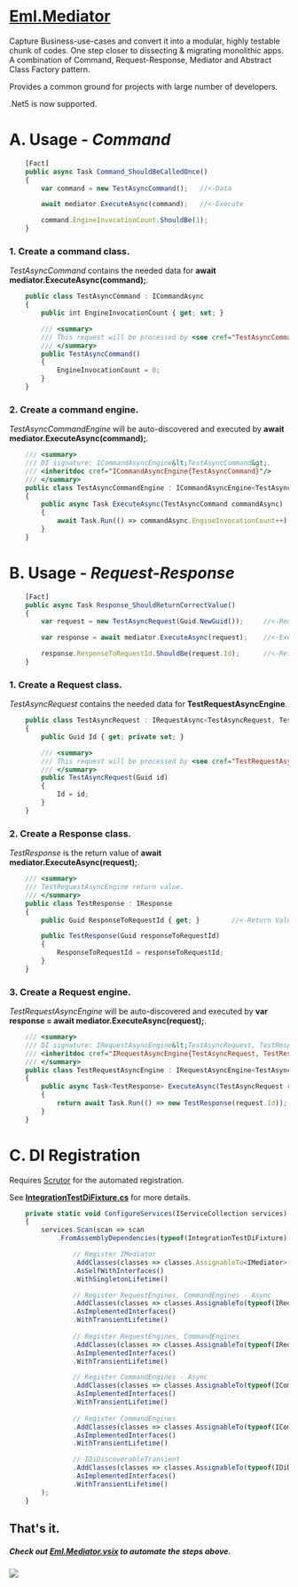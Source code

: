 # [Eml.Mediator](https://www.nuget.org/packages/Eml.Mediator/)
Capture Business-use-cases and convert it into a modular, highly testable chunk of codes. One step closer to dissecting & migrating monolithic apps. A combination of Command, Request-Response, Mediator and Abstract Class Factory pattern.

Provides a common ground for projects with large number of developers.

.Net5 is now supported.

# A. Usage - ***Command***
    
```javascript
    [Fact]
    public async Task Command_ShouldBeCalledOnce()
    {
        var command = new TestAsyncCommand();   //<-Data

        await mediator.ExecuteAsync(command);   //<-Execute

        command.EngineInvocationCount.ShouldBe(1);
    }
 ```

### 1. Create a command class.
*TestAsyncCommand* contains the needed data for  **await mediator.ExecuteAsync(command);**.
```javascript
    public class TestAsyncCommand : ICommandAsync
    {
        public int EngineInvocationCount { get; set; }

        /// <summary>
        /// This request will be processed by <see cref="TestAsyncCommandEngine"/>.
        /// </summary>
        public TestAsyncCommand()
        {
            EngineInvocationCount = 0;
        }
    }
```

### 2. Create a command engine.
*TestAsyncCommandEngine* will be auto-discovered and executed by **await mediator.ExecuteAsync(command);**.

```javascript
    /// <summary>
    /// DI signature: ICommandAsyncEngine&lt;TestAsyncCommand&gt;.
    /// <inheritdoc cref="ICommandAsyncEngine{TestAsyncCommand}"/>
    /// </summary>
    public class TestAsyncCommandEngine : ICommandAsyncEngine<TestAsyncCommand>
    {
        public async Task ExecuteAsync(TestAsyncCommand commandAsync)
        {
            await Task.Run(() => commandAsync.EngineInvocationCount++);
        }
    }
```

# B. Usage - ***Request-Response***

```javascript
    [Fact]
    public async Task Response_ShouldReturnCorrectValue()
    {
        var request = new TestAsyncRequest(Guid.NewGuid());     //<-Request

        var response = await mediator.ExecuteAsync(request);    //<-Execute

        response.ResponseToRequestId.ShouldBe(request.Id);      //<-Return Value
    }
```

### 1. Create a Request class.
*TestAsyncRequest* contains the needed data for **TestRequestAsyncEngine**.
```javascript
    public class TestAsyncRequest : IRequestAsync<TestAsyncRequest, TestResponse>
    {
        public Guid Id { get; private set; }

        /// <summary>
        /// This request will be processed by <see cref="TestRequestAsyncEngine"/>.
        /// </summary>
        public TestAsyncRequest(Guid id)
        {
            Id = id;
        }
    }
```

### 2. Create a Response class.
*TestResponse* is the return value of **await mediator.ExecuteAsync(request);**.
```javascript
    /// <summary>
    /// TestRequestAsyncEngine return value.
    /// </summary>
    public class TestResponse : IResponse
    {
        public Guid ResponseToRequestId { get; }        //<-Return Value

        public TestResponse(Guid responseToRequestId)
        {
            ResponseToRequestId = responseToRequestId;
        }
    }
```

### 3. Create a Request engine.
*TestRequestAsyncEngine* will be auto-discovered and executed by **var response = await mediator.ExecuteAsync(request);**.

```javascript
    /// <summary>
    /// DI signature: IRequestAsyncEngine&lt;TestAsyncRequest, TestResponse&gt;.
    /// <inheritdoc cref="IRequestAsyncEngine{TestAsyncRequest, TestResponse}"/>
    /// </summary>
    public class TestRequestAsyncEngine : IRequestAsyncEngine<TestAsyncRequest, TestResponse>
    {
        public async Task<TestResponse> ExecuteAsync(TestAsyncRequest request)
        {
            return await Task.Run(() => new TestResponse(request.Id));
        }
    }
```

# C. DI Registration
Requires [Scrutor](https://github.com/khellang/Scrutor) for the automated registration.

See **[IntegrationTestDiFixture.cs](https://github.com/EddLonzanida/Eml.Mediator.Demo/blob/master/Tests/Eml.Mediator.Tests.Integration.NetCore/BaseClasses/IntegrationTestDiFixture.cs)** for more details.
```javascript
    private static void ConfigureServices(IServiceCollection services)
    {
        services.Scan(scan => scan
            .FromAssemblyDependencies(typeof(IntegrationTestDiFixture).Assembly)

                // Register IMediator
                .AddClasses(classes => classes.AssignableTo<IMediator>())
                .AsSelfWithInterfaces()
                .WithSingletonLifetime()

                // Register RequestEngines, CommandEngines - Async
                .AddClasses(classes => classes.AssignableTo(typeof(IRequestAsyncEngine<,>)))
                .AsImplementedInterfaces()
                .WithTransientLifetime()
                
                // Register RequestEngines, CommandEngines
                .AddClasses(classes => classes.AssignableTo(typeof(IRequestEngine<,>)))
                .AsImplementedInterfaces()
                .WithTransientLifetime()

                // Register CommandEngines - Async
                .AddClasses(classes => classes.AssignableTo(typeof(ICommandAsyncEngine<>)))
                .AsImplementedInterfaces()
                .WithTransientLifetime()
                
                // Register CommandEngines
                .AddClasses(classes => classes.AssignableTo(typeof(ICommandEngine<>)))
                .AsImplementedInterfaces()
                .WithTransientLifetime()

                // IDiDiscoverableTransient
                .AddClasses(classes => classes.AssignableTo(typeof(IDiDiscoverableTransient)))
                .AsImplementedInterfaces()
                .WithTransientLifetime()
        );
    }
```


## That's it.
##### Check out [Eml.Mediator.vsix](https://marketplace.visualstudio.com/items?itemName=eDuDeTification.Mediator) to automate the steps above.
![](https://github.com/EddLonzanida/Eml.Mediator.Demo/blob/master/Art/Steps.gif)

